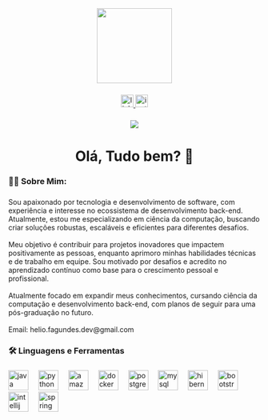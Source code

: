 <div align="center">
  <img height="150" src="https://media.giphy.com/media/M9gbBd9nbDrOTu1Mqx/giphy.gif"  />
</div>

###

<div align="center">
  <a href="https://www.linkedin.com/in/helio-fagundes/" target="_blank">
    <img src="https://img.shields.io/static/v1?message=LinkedIn&logo=linkedin&label=&color=0077B5&logoColor=white&labelColor=&style=for-the-badge" height="25" alt="linkedin logo"  />
  </a>
  <a href="https://www.instagram.com/helio_fagundes.04/" target="_blank">
    <img src="https://img.shields.io/static/v1?message=Instagram&logo=instagram&label=&color=E4405F&logoColor=white&labelColor=&style=for-the-badge" height="25" alt="instagram logo"  />
  </a>
</div>

###

<div align="center">
  <img src="https://visitor-badge.laobi.icu/badge?page_id=Helio-Fagundes.Helio-Fagundes&"  />
</div>

###

<h1 align="center">Olá, Tudo bem? 👋</h1>

###

<h3 align="left">👩‍💻  Sobre Mim:</h3>

###

<p align="left">Sou apaixonado por tecnologia e desenvolvimento de software, com experiência e interesse no ecossistema de desenvolvimento back-end. Atualmente, estou me especializando em ciência da computação, buscando criar soluções robustas, escaláveis e eficientes para diferentes desafios.<br><br>Meu objetivo é contribuir para projetos inovadores que impactem positivamente as pessoas, enquanto aprimoro minhas habilidades técnicas e de trabalho em equipe. Sou motivado por desafios e acredito no aprendizado contínuo como base para o crescimento pessoal e profissional.<br><br>Atualmente focado em expandir meus conhecimentos, cursando ciência da computação e desenvolvimento back-end, com planos de seguir para uma pós-graduação no futuro.<br><br>Email: helio.fagundes.dev@gmail.com</p>

###

<h3 align="left">🛠 Linguagens e Ferramentas</h3>

###

<div align="left">
  <img src="https://cdn.jsdelivr.net/gh/devicons/devicon/icons/java/java-original.svg" height="40" alt="java logo"  />
  <img width="12" />
  <img src="https://cdn.jsdelivr.net/gh/devicons/devicon/icons/python/python-original.svg" height="40" alt="python logo"  />
  <img width="12" />
  <img src="https://cdn.jsdelivr.net/gh/devicons/devicon/icons/amazonwebservices/amazonwebservices-line-wordmark.svg" height="40" alt="amazonwebservices logo"  />
  <img width="12" />
  <img src="https://cdn.jsdelivr.net/gh/devicons/devicon/icons/docker/docker-plain-wordmark.svg" height="40" alt="docker logo"  />
  <img width="12" />
  <img src="https://cdn.jsdelivr.net/gh/devicons/devicon/icons/postgresql/postgresql-original.svg" height="40" alt="postgresql logo"  />
  <img width="12" />
  <img src="https://cdn.jsdelivr.net/gh/devicons/devicon/icons/mysql/mysql-original.svg" height="40" alt="mysql logo"  />
  <img width="12" />
  <img src="https://skillicons.dev/icons?i=hibernate" height="40" alt="hibernate logo"  />
  <img width="12" />
  <img src="https://cdn.jsdelivr.net/gh/devicons/devicon/icons/bootstrap/bootstrap-original.svg" height="40" alt="bootstrap logo"  />
  <img width="12" />
  <img src="https://cdn.jsdelivr.net/gh/devicons/devicon/icons/intellij/intellij-original.svg" height="40" alt="intellij logo"  />
  <img width="12" />
  <img src="./spring.png" height="40" alt="spring logo"  />
  <img width="12" />
</div>

###

<h3 align="left"></h3>

###

<div align="center">
</div>

###
